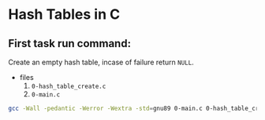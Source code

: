 # Hash Tables in C

## First task run command:

Create an empty hash table, incase of failure return `NULL`.

- files
  1. `0-hash_table_create.c`
  2. `0-main.c`

```bash
gcc -Wall -pedantic -Werror -Wextra -std=gnu89 0-main.c 0-hash_table_create.c -o a
```
